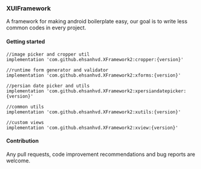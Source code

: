 ### XUIFramework

A framework for making android boilerplate easy, our goal is to write less common codes in every project. 

#### Getting started

    //image picker and cropper util
    implementation 'com.github.ehsanhvd.XFramework2:cropper:{version}' 
    
    //runtime form generator and validator
    implementation 'com.github.ehsanhvd.XFramework2:xforms:{version}'
    
    //persian date picker and utils
    implementation 'com.github.ehsanhvd.XFramework2:xpersiandatepicker:{version}'
    
    //common utils
    implementation 'com.github.ehsanhvd.XFramework2:xutils:{version}'
    
    //custom views
    implementation 'com.github.ehsanhvd.XFramework2:xview:{version}'

#### Contribution
Any pull requests, code improvement recommendations and bug reports are welcome.
